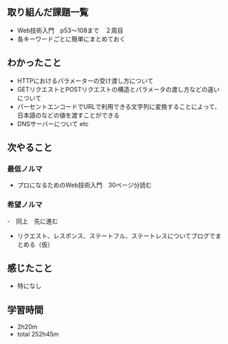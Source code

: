 ## 取り組んだ課題一覧
- Web技術入門　p53〜108まで　２周目
- 各キーワードごとに簡単にまとめておく
## わかったこと
- HTTPにおけるパラメーターの受け渡し方について
- GETリクエストとPOSTリクエストの構造とパラメータの渡し方などの違いについて
- パーセントエンコードでURLで利用できる文字列に変換することによって、日本語のなどの値を渡すことができる
- DNSサーバーについて
  etc
## 次やること
### 最低ノルマ
- プロになるためのWeb技術入門　30ページ分読む
### 希望ノルマ
-　同上　先に進む
- リクエスト、レスポンス、ステートフル、ステートレスについてブログでまとめる（仮）
## 感じたこと
- 特になし
## 学習時間
- 2h20m
- total 252h45m
